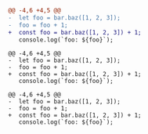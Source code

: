 ```diff
@@ -4,6 +4,5 @@
-  let foo = bar.baz([1, 2, 3]);
-  foo = foo + 1;
+  const foo = bar.baz([1, 2, 3]) + 1;
   console.log(`foo: ${foo}`);
```

```diff[class="diff-highlight"]
@@ -4,6 +4,5 @@
-  let foo = bar.baz([1, 2, 3]);
-  foo = foo + 1;
+  const foo = bar.baz([1, 2, 3]) + 1;
   console.log(`foo: ${foo}`);
```

```diff-javascript[class="diff-highlight"]
@@ -4,6 +4,5 @@
-  let foo = bar.baz([1, 2, 3]);
-  foo = foo + 1;
+  const foo = bar.baz([1, 2, 3]) + 1;
   console.log(`foo: ${foo}`);
```
